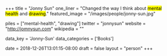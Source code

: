 +++
title = "Jonny Sun"
one_liner = "Changed the way I think about <mark>mental health</mark> and <mark>drawing</mark>."
featured_image = "/images/people/jonny-sun.jpg" 

piles = ["mental-health", "drawing"]
twitter = "jonnysun"
website = "http://jomnysun.com"
wikipedia = ""

data_key = 'Jonny-Sun'
data_categories = ['Books']

date = 2018-12-26T13:01:15-08:00
draft = false
layout = "person"
+++

